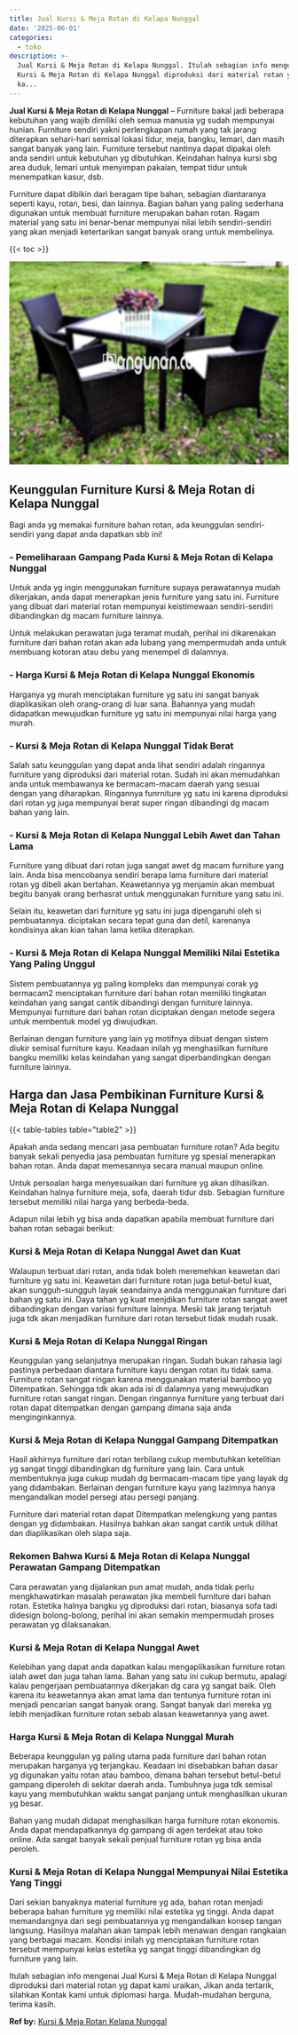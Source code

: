 ```yaml
---
title: Jual Kursi & Meja Rotan di Kelapa Nunggal
date: '2025-06-01'
categories:
  - toko
description: >-
  Jual Kursi & Meja Rotan di Kelapa Nunggal. Itulah sebagian info mengenai Jual
  Kursi & Meja Rotan di Kelapa Nunggal diproduksi dari material rotan yg dapat
  ka...
---
```


**Jual Kursi & Meja Rotan di Kelapa Nunggal** – Furniture bakal jadi beberapa kebutuhan yang wajib dimiliki oleh semua manusia yg sudah mempunyai hunian. Furniture sendiri yakni perlengkapan rumah yang tak jarang diterapkan sehari-hari semisal lokasi tidur, meja, bangku, lemari, dan masih sangat banyak yang lain. Furniture tersebut nantinya dapat dipakai oleh anda sendiri untuk kebutuhan yg dibutuhkan. Keindahan halnya kursi sbg area duduk, lemari untuk menyimpan pakaian, tempat tidur untuk menempatkan kasur, dsb.

Furniture dapat dibikin dari beragam tipe bahan, sebagian diantaranya seperti kayu, rotan, besi, dan lainnya. Bagian bahan yang paling sederhana digunakan untuk membuat furniture merupakan bahan rotan. Ragam material yang satu ini benar-benar mempunyai nilai lebih sendiri-sendiri yang akan menjadi ketertarikan sangat banyak orang untuk membelinya.

{{< toc >}}

![Jual Kursi & Meja Rotan di Kelapa Nunggal](/images/kursi-meja-rotan-murah46.png)

## Keunggulan Furniture Kursi & Meja Rotan di Kelapa Nunggal

Bagi anda yg memakai furniture bahan rotan, ada keunggulan sendiri-sendiri yang dapat anda dapatkan sbb ini!

### \- Pemeliharaan Gampang Pada Kursi & Meja Rotan di Kelapa Nunggal

Untuk anda yg ingin menggunakan furniture supaya perawatannya mudah dikerjakan, anda dapat menerapkan jenis furniture yang satu ini. Furniture yang dibuat dari material rotan mempunyai keistimewaan sendiri-sendiri dibandingkan dg macam furniture lainnya.

Untuk melakukan perawatan juga teramat mudah, perihal ini dikarenakan furniture dari bahan rotan akan ada lubang yang mempermudah anda untuk membuang kotoran atau debu yang menempel di dalamnya.

### \- Harga Kursi & Meja Rotan di Kelapa Nunggal Ekonomis

Harganya yg murah menciptakan furniture yg satu ini sangat banyak diaplikasikan oleh orang-orang di luar sana. Bahannya yang mudah didapatkan mewujudkan furniture yg satu ini mempunyai nilai harga yang murah.

### \- Kursi & Meja Rotan di Kelapa Nunggal Tidak Berat

Salah satu keunggulan yang dapat anda lihat sendiri adalah ringannya furniture yang diproduksi dari material rotan. Sudah ini akan memudahkan anda untuk membawanya ke bermacam-macam daerah yang sesuai dengan yang diharapkan. Ringannya funrniture yg satu ini karena diproduksi dari rotan yg juga mempunyai berat super ringan dibandingi dg macam bahan yang lain.

### \- Kursi & Meja Rotan di Kelapa Nunggal Lebih Awet dan Tahan Lama

Furniture yang dibuat dari rotan juga sangat awet dg macam furniture yang lain. Anda bisa mencobanya sendiri berapa lama furniture dari material rotan yg dibeli akan bertahan. Keawetannya yg menjamin akan membuat begitu banyak orang berhasrat untuk menggunakan furniture yang satu ini.

Selain itu, keawetan dari furniture yg satu ini juga dipengaruhi oleh si pembuatannya. diciptakan secara tepat guna dan detil, karenanya kondisinya akan kian tahan lama ketika diterapkan.

### \- Kursi & Meja Rotan di Kelapa Nunggal Memiliki Nilai Estetika Yang Paling Unggul

Sistem pembuatannya yg paling kompleks dan mempunyai corak yg bermacam2 menciptakan furniture dari bahan rotan memiliki tingkatan keindahan yang sangat cantik dibandingi dengan furniture lainnya. Mempunyai furniture dari bahan rotan diciptakan dengan metode segera untuk membentuk model yg diwujudkan.

Berlainan dengan furniture yang lain yg motifnya dibuat dengan sistem diukir semisal furniture kayu. Keadaan inilah yg menghasilkan furniture bangku memiliki kelas keindahan yang sangat diperbandingkan dengan furniture lainnya.

## Harga dan Jasa Pembikinan Furniture Kursi & Meja Rotan di Kelapa Nunggal

{{< table-tables table="table2" >}}

Apakah anda sedang mencari jasa pembuatan furniture rotan? Ada begitu banyak sekali penyedia jasa pembuatan furniture yg spesial menerapkan bahan rotan. Anda dapat memesannya secara manual maupun online.

Untuk persoalan harga menyesuaikan dari furniture yg akan dihasilkan. Keindahan halnya furniture meja, sofa, daerah tidur dsb. Sebagian furniture tersebut memiliki nilai harga yang berbeda-beda.

Adapun nilai lebih yg bisa anda dapatkan apabila membuat furniture dari bahan rotan sebagai berikut:

### Kursi & Meja Rotan di Kelapa Nunggal Awet dan Kuat

Walaupun terbuat dari rotan, anda tidak boleh meremehkan keawetan dari furniture yg satu ini. Keawetan dari furniture rotan juga betul-betul kuat, akan sungguh-sungguh layak seandainya anda menggunakan furniture dari bahan yg satu ini. Daya tahan yg kuat menjdikan furniture rotan sangat awet dibandingkan dengan variasi furniture lainnya. Meski tak jarang terjatuh juga tdk akan menjadikan furniture dari rotan tersebut tidak mudah rusak.

### Kursi & Meja Rotan di Kelapa Nunggal Ringan

Keunggulan yang selanjutnya merupakan ringan. Sudah bukan rahasia lagi pastinya perbedaan diantara furniture kayu dengan rotan itu tidak sama. Furniture rotan sangat ringan karena menggunakan material bamboo yg Ditempatkan. Sehingga tdk akan ada isi di dalamnya yang mewujudkan furniture rotan sangat ringan. Dengan ringannya furniture yang terbuat dari rotan dapat ditempatkan dengan gampang dimana saja anda menginginkannya.

### Kursi & Meja Rotan di Kelapa Nunggal Gampang Ditempatkan

Hasil akhirnya furniture dari rotan terbilang cukup membutuhkan ketelitian yg sangat tinggi dibandingkan dg furniture yang lain. Cara untuk membentuknya juga cukup mudah dg bermacam-macam tipe yang layak dg yang didambakan. Berlainan dengan furniture kayu yang lazimnya hanya mengandalkan model persegi atau persegi panjang.

Furniture dari material rotan dapat Ditempatkan melengkung yang pantas dengan yg didambakan. Hasilnya bahkan akan sangat cantik untuk dilihat dan diaplikasikan oleh siapa saja.

### Rekomen Bahwa Kursi & Meja Rotan di Kelapa Nunggal Perawatan Gampang Ditempatkan

Cara perawatan yang dijalankan pun amat mudah, anda tidak perlu mengkhawatirkan masalah perawatan jika membeli furniture dari bahan rotan. Estetika halnya bangku yg diproduksi dari rotan, biasanya sofa tadi didesign bolong-bolong, perihal ini akan semakin mempermudah proses perawatan yg dilaksanakan.

### Kursi & Meja Rotan di Kelapa Nunggal Awet

Kelebihan yang dapat anda dapatkan kalau mengaplikasikan furniture rotan ialah awet dan juga tahan lama. Bahan yang satu ini cukup bermutu, apalagi kalau pengerjaan pembuatannya dikerjakan dg cara yg sangat baik. Oleh karena itu keawetannya akan amat lama dan tentunya furniture rotan ini menjadi pencarian sangat banyak orang. Sangat banyak dari mereka yg lebih menjadikan furniture rotan sebab alasan keawetannya yang awet.

### Harga Kursi & Meja Rotan di Kelapa Nunggal Murah

Beberapa keunggulan yg paling utama pada furniture dari bahan rotan merupakan harganya yg terjangkau. Keadaan ini disebabkan bahan dasar yg digunakan yaitu rotan atau bamboo, dimana bahan tersebut betul-betul gampang diperoleh di sekitar daerah anda. Tumbuhnya juga tdk semisal kayu yang membutuhkan waktu sangat panjang untuk menghasilkan ukuran yg besar.

Bahan yang mudah didapat menghasilkan harga furniture rotan ekonomis. Anda dapat mendapatkannya dg gampang di agen terdekat atau toko online. Ada sangat banyak sekali penjual furniture rotan yg bisa anda peroleh.

### Kursi & Meja Rotan di Kelapa Nunggal Mempunyai Nilai Estetika Yang Tinggi

Dari sekian banyaknya material furniture yg ada, bahan rotan menjadi beberapa bahan furniture yg memiliki nilai estetika yg tinggi. Anda dapat memandangnya dari segi pembuatannya yg mengandalkan konsep tangan langsung. Hasilnya malahan akan tampak lebih menawan dengan rangkaian yang berbagai macam. Kondisi inilah yg menciptakan furniture rotan tersebut mempunyai kelas estetika yg sangat tinggi dibandingkan dg furniture yang lain.

Itulah sebagian info mengenai Jual Kursi & Meja Rotan di Kelapa Nunggal diproduksi dari material rotan yg dapat kami uraikan, Jikan anda tertarik, silahkan Kontak kami untuk diplomasi harga. Mudah-mudahan berguna, terima kasih.

**Ref by:** [Kursi & Meja Rotan Kelapa Nunggal](https://id.wikipedia.org/wiki/Kursi)
